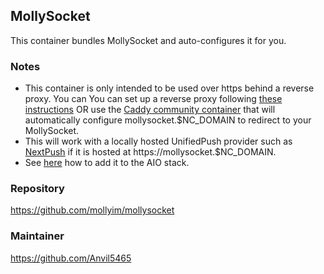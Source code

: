 ## MollySocket
This container bundles MollySocket and auto-configures it for you.

### Notes
- This container is only intended to be used over https behind a reverse proxy. You can You can set up a reverse proxy following [these instructions](https://github.com/nextcloud/all-in-one/blob/main/reverse-proxy.md) OR use the [Caddy community container](https://github.com/nextcloud/all-in-one/tree/main/community-containers/caddy) that will automatically configure mollysocket.$NC_DOMAIN to redirect to your MollySocket.
- This will work with a locally hosted UnifiedPush provider such as [NextPush](https://codeberg.org/NextPush/uppush) if it is hosted at https://mollysocket.$NC_DOMAIN.
- See [here](https://github.com/nextcloud/all-in-one/tree/main/community-containers#community-containers) how to add it to the AIO stack.

### Repository
https://github.com/mollyim/mollysocket

### Maintainer
https://github.com/Anvil5465
